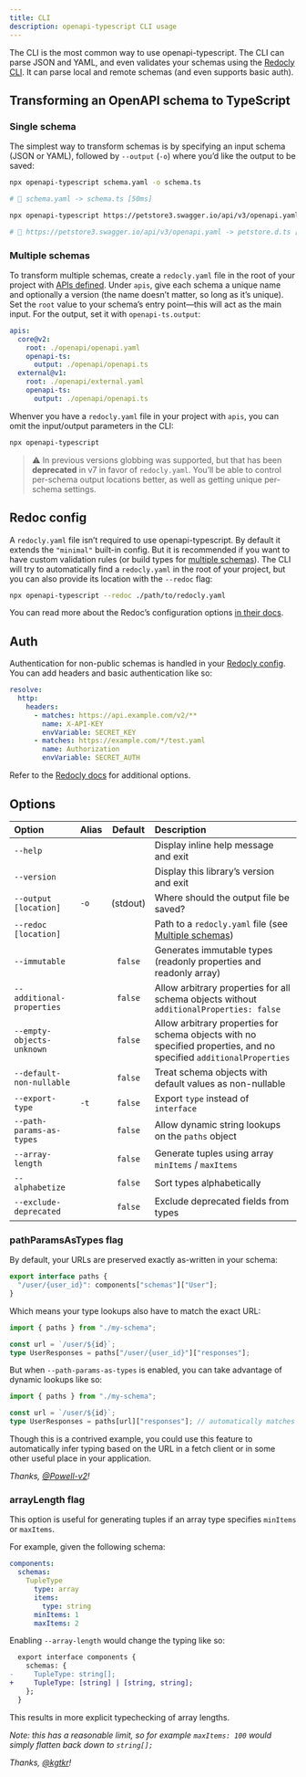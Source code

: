 ```yaml
---
title: CLI
description: openapi-typescript CLI usage
---
```


The CLI is the most common way to use openapi-typescript. The CLI can parse JSON and YAML, and even validates your schemas using the [Redocly CLI](https://redocly.com/docs/cli/commands/lint/). It can parse local and remote schemas (and even supports basic auth).

## Transforming an OpenAPI schema to TypeScript

### Single schema

The simplest way to transform schemas is by specifying an input schema (JSON or YAML), followed by `--output` (`-o`) where you’d like the output to be saved:

```bash
npx openapi-typescript schema.yaml -o schema.ts

# 🚀 schema.yaml -> schema.ts [50ms]
```

```bash
npx openapi-typescript https://petstore3.swagger.io/api/v3/openapi.yaml -o petstore.d.ts

# 🚀 https://petstore3.swagger.io/api/v3/openapi.yaml -> petstore.d.ts [250ms]
```

### Multiple schemas

To transform multiple schemas, create a `redocly.yaml` file in the root of your project with [APIs defined](https://redocly.com/docs/cli/configuration/). Under `apis`, give each schema a unique name and optionally a version (the name doesn’t matter, so long as it’s unique). Set the `root` value to your schema’s entry point—this will act as the main input. For the output, set it with `openapi-ts.output`:

```yaml
apis:
  core@v2:
    root: ./openapi/openapi.yaml
    openapi-ts:
      output: ./openapi/openapi.ts
  external@v1:
    root: ./openapi/external.yaml
    openapi-ts:
      output: ./openapi/openapi.ts
```

Whenver you have a `redocly.yaml` file in your project with `apis`, you can omit the input/output parameters in the CLI:

```bash
npx openapi-typescript
```

> ⚠️ In previous versions globbing was supported, but that has been **deprecated** in v7 in favor of `redocly.yaml`. You’ll be able to control per-schema output locations better, as well as getting unique per-schema settings.

## Redoc config

A `redocly.yaml` file isn’t required to use openapi-typescript. By default it extends the `"minimal"` built-in config. But it is recommended if you want to have custom validation rules (or build types for [multiple schemas](#multiple-schemas)). The CLI will try to automatically find a `redocly.yaml` in the root of your project, but you can also provide its location with the `--redoc` flag:

```bash
npx openapi-typescript --redoc ./path/to/redocly.yaml
```

You can read more about the Redoc’s configuration options [in their docs](https://redocly.com/docs/cli/configuration/).

## Auth

Authentication for non-public schemas is handled in your [Redocly config](https://redocly.com/docs/cli/configuration/#resolve-non-public-or-non-remote-urls). You can add headers and basic authentication like so:

```yaml
resolve:
  http:
    headers:
      - matches: https://api.example.com/v2/**
        name: X-API-KEY
        envVariable: SECRET_KEY
      - matches: https://example.com/*/test.yaml
        name: Authorization
        envVariable: SECRET_AUTH
```

Refer to the [Redocly docs](https://redocly.com/docs/cli/configuration/#resolve-non-public-or-non-remote-urls) for additional options.

## Options

| Option                    | Alias | Default  | Description                                                                                                         |
| :------------------------ | :---- | :------: | :------------------------------------------------------------------------------------------------------------------ |
| `--help`                  |       |          | Display inline help message and exit                                                                                |
| `--version`               |       |          | Display this library’s version and exit                                                                             |
| `--output [location]`     | `-o`  | (stdout) | Where should the output file be saved?                                                                              |
| `--redoc [location]`      |       |          | Path to a `redocly.yaml` file (see [Multiple schemas](#multiple-schemas))                                           |
| `--immutable`             |       | `false`  | Generates immutable types (readonly properties and readonly array)                                                  |
| `--additional-properties` |       | `false`  | Allow arbitrary properties for all schema objects without `additionalProperties: false`                             |
| `--empty-objects-unknown` |       | `false`  | Allow arbitrary properties for schema objects with no specified properties, and no specified `additionalProperties` |
| `--default-non-nullable`  |       | `false`  | Treat schema objects with default values as non-nullable                                                            |
| `--export-type`           | `-t`  | `false`  | Export `type` instead of `interface`                                                                                |
| `--path-params-as-types`  |       | `false`  | Allow dynamic string lookups on the `paths` object                                                                  |
| `--array-length`          |       | `false`  | Generate tuples using array `minItems` / `maxItems`                                                                 |
| `--alphabetize`           |       | `false`  | Sort types alphabetically                                                                                           |
| `--exclude-deprecated`    |       | `false`  | Exclude deprecated fields from types                                                                                |

### pathParamsAsTypes flag

By default, your URLs are preserved exactly as-written in your schema:

```ts
export interface paths {
  "/user/{user_id}": components["schemas"]["User"];
}
```

Which means your type lookups also have to match the exact URL:

```ts
import { paths } from "./my-schema";

const url = `/user/${id}`;
type UserResponses = paths["/user/{user_id}"]["responses"];
```

But when `--path-params-as-types` is enabled, you can take advantage of dynamic lookups like so:

```ts
import { paths } from "./my-schema";

const url = `/user/${id}`;
type UserResponses = paths[url]["responses"]; // automatically matches `paths['/user/{user_id}']`
```

Though this is a contrived example, you could use this feature to automatically infer typing based on the URL in a fetch client or in some other useful place in your application.

_Thanks, [@Powell-v2](https://github.com/Powell-v2)!_

### arrayLength flag

This option is useful for generating tuples if an array type specifies `minItems` or `maxItems`.

For example, given the following schema:

```yaml
components:
  schemas:
    TupleType
      type: array
      items:
        type: string
      minItems: 1
      maxItems: 2
```

Enabling `--array-length` would change the typing like so:

```diff
  export interface components {
    schemas: {
-     TupleType: string[];
+     TupleType: [string] | [string, string];
    };
  }
```

This results in more explicit typechecking of array lengths.

_Note: this has a reasonable limit, so for example `maxItems: 100` would simply flatten back down to `string[];`_

_Thanks, [@kgtkr](https://github.com/kgtkr)!_
